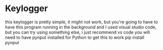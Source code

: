 # Keylogger
this keylogger is pretty simple, it might not work, but you're going to have to have this program running in the background and I used visual studio code, but you can try using something else, i just recommend vs code   you will need to have pynput installed for Python to get this to work  pip install pynput
